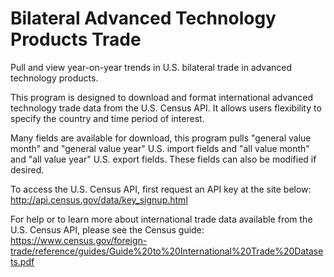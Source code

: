 # Bilateral Advanced Technology Products Trade
Pull and view year-on-year trends in U.S. bilateral trade in advanced technology products.

This program is designed to download and format international advanced technology trade data from the U.S. Census API. It allows users flexibility to specify the country and time period of interest. 

Many fields are available for download, this program pulls "general value month" and "general value year" U.S. import fields and "all value month" and "all value year" U.S. export fields. These fields can also be modified if desired.

To access the U.S. Census API, first request an API key at the site below:
http://api.census.gov/data/key_signup.html



For help or to learn more about international trade data available from the U.S. Census API, please see the Census guide:
https://www.census.gov/foreign-trade/reference/guides/Guide%20to%20International%20Trade%20Datasets.pdf


